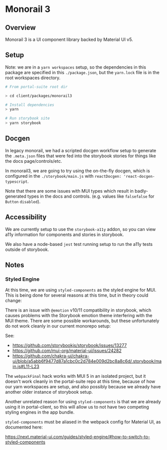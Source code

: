 # Monorail 3

## Overview

Monorail 3 is a UI component library backed by Material UI v5.

## Setup

Note: we are in a `yarn workspaces` setup, so the dependencies in this package are specified in this `./package.json`,
but the `yarn.lock` file is in the root workspaces directory.

```sh
# From portal-suite root dir

> cd client/packages/monorail3

# Install dependencies
> yarn

# Run storybook site
> yarn storybook
```

## Docgen

In legacy monorail, we had a scripted docgen workflow setup to generate the `.meta.json` files that were fed into the storybook stories for things like the docs page/controls/etc.

In monorail3, we are going to try using the on-the-fly docgen, which is configured in the `./storybook/main.js` with `reactDocgen: 'react-docgen-typescript`.

Note that there are some issues with MUI types which result in badly-generated types in the docs and controls. (e.g. values like `falsefalse` for `Button` `disabled`).

## Accessibility

We are currently setup to use the `storybook-a11y` addon, so you can view a11y information for components and stories in storybook.

We also have a node-based `jest` test running setup to run the a11y tests outside of storybook.

## Notes

### Styled Engine

At this time, we are using `styled-components` as the styled engine for MUI. This is being done for several reasons at this time, but in theory could change:

There is an issue with `@emotion` v10/11 compatibility in storybook, which causes problems with the Storybook emotion theme interfering with the MUI theme. There are some possible workarounds, but these unfortunately do not work cleanly in our current monorepo setup:

See:

- https://github.com/storybookjs/storybook/issues/13277
- https://github.com/mui-org/material-ui/issues/24282
- https://github.com/chakra-ui/chakra-ui/blob/a5abb6f9477d87a1cbc0c2d784e009d2bc8a8c6d/.storybook/main.js#L11-L23

The `webpackFinal` hack works with MUI 5 in an isolated project, but it doesn't work cleanly in the portal-suite repo at this time, because of how our yarn workspaces are setup, and also possibly because we already have another older instance of storybook setup.

Another unrelated reason for using `styled-components` is that we are already using it in portal-client, so this will allow us to not have two competing styling engines in the app bundle.

`styled-components` must be aliased in the webpack config for Material UI, as documented here:

https://next.material-ui.com/guides/styled-engine/#how-to-switch-to-styled-components
